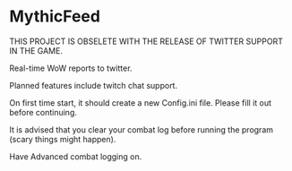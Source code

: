 MythicFeed
==========

THIS PROJECT IS OBSELETE WITH THE RELEASE OF TWITTER SUPPORT IN THE GAME.

Real-time WoW reports to twitter.

Planned features include twitch chat support.

On first time start, it should create a new Config.ini file. Please fill it out before continuing.

It is advised that you clear your combat log before running the program (scary things might happen).

Have Advanced combat logging on.

